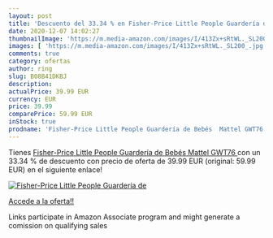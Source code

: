 ```yaml
---
layout: post
title: 'Descuento del 33.34 % en Fisher-Price Little People Guardería de '
date: 2020-12-07 14:02:27
thumbnailImage: 'https://m.media-amazon.com/images/I/413Zx+sRtWL._SL200_.jpg'
images: [ 'https://m.media-amazon.com/images/I/413Zx+sRtWL._SL200_.jpg' ]
comments: true
category: ofertas
author: ring
slug: B08B41DKBJ
description:
actualPrice: 39.99 EUR
currency: EUR
price: 39.99
comparePrice: 59.99 EUR
inStock: true
prodname: 'Fisher-Price Little People Guardería de Bebés  Mattel GWT76 '
---
```


Tienes [Fisher-Price Little People Guardería de Bebés  Mattel GWT76 ](https://www.amazon.es/dp/B08B41DKBJ/?tag=tolees-21) con un 33.34 % de descuento con precio de oferta de 39.99 EUR (original: 59.99 EUR) en el siguiente enlace!

[![Fisher-Price Little People Guardería de ](https://m.media-amazon.com/images/I/413Zx+sRtWL._SL200_.jpg)](https://www.amazon.es/dp/B08B41DKBJ/?tag=tolees-21)

[Accede a la oferta!!](https://www.amazon.es/dp/B08B41DKBJ/?tag=tolees-21)

Links participate in Amazon Associate program and might generate a comission on qualifying sales


